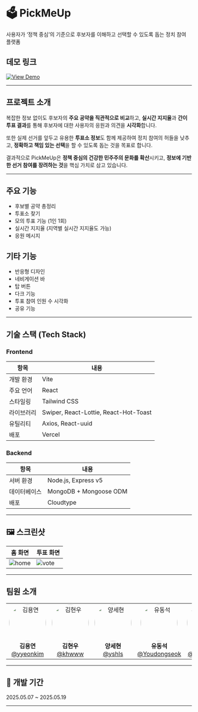 # 🗳️ PickMeUp

사용자가 ‘정책 중심’의 기준으로
 후보자를 이해하고 선택할 수 있도록 돕는 정치 참여 플랫폼
 
 ## 데모 링크

[![View Demo](https://img.shields.io/badge/🚀%20View%20Demo-Click%20Here-black)](https://your-demo-url.com)


---

## 프로젝트 소개

복잡한 정보 없이도 후보자의 **주요 공약을 직관적으로 비교**하고, **실시간 지지율**과 **간이 투표 결과**를 통해 후보자에 대한 사용자의 응원과 의견을 **시각화**합니다.

또한 실제 선거를 앞두고 유용한 **투표소 정보**도 함께 제공하여 정치 참여의 허들을 낮추고, **정확하고 책임 있는 선택**을 할 수 있도록 돕는 것을 목표로 합니다.

결과적으로 PickMeUp은 **정책 중심의 건강한 민주주의 문화를 확산**시키고, **정보에 기반한 선거 참여를 장려하는 것**을 핵심 가치로 삼고 있습니다.


---

## 주요 기능

- 후보별 공약 총정리
- 투표소 찾기
- 모의 투표 기능 (1인 1회)
- 실시간 지지율 (지역별 실시간 지지율도 가능)
- 응원 메시지 

## 기타 기능
- 반응형 디자인
- 네비게이션 바
- 탑 버튼
- 다크 기능
- 투표 참여 인원 수 시각화
- 공유 기능

---

## 기술 스택 (Tech Stack)

### Frontend

| 항목 | 내용 |
|------|------|
| 개발 환경 | Vite |
| 주요 언어 | React |
| 스타일링 | Tailwind CSS |
| 라이브러리 | Swiper, React-Lottie, React-Hot-Toast |
| 유틸리티 | Axios, React-uuid |
| 배포 | Vercel |

### Backend

| 항목 | 내용 |
|------|------|
| 서버 환경 | Node.js, Express v5 |
| 데이터베이스 | MongoDB + Mongoose ODM |
| 배포 | Cloudtype |
---
## 🖼️ 스크린샷

| 홈 화면 | 투표 화면 |
|--------|-----------|
| ![home](./assets/home.png) | ![vote](./assets/vote.png) |



---

## 팀원 소개 

<div align="center">

<table>
  <tr>
    <td align="center">
      <img src="https://github.com/yyeonkim.png?size=100" width="100" height="100" alt="김용연" style="border-radius: 50%" /><br/>
      <strong>김용연</strong><br/>
      <a href="https://github.com/yyeonkim">@yyeonkim</a>
    </td>
    <td align="center">
      <img src="https://github.com/khwww.png?size=100" width="100" height="100" alt="김현우" style="border-radius: 50%" /><br/>
      <strong>김현우</strong><br/>
      <a href="https://github.com/khwww">@khwww</a>
    </td>
    <td align="center">
      <img src="https://github.com/yshls.png?size=100" width="100" height="100" alt="양세현" style="border-radius: 50%" /><br/>
      <strong>양세현</strong><br/>
      <a href="https://github.com/yshls">@yshls</a>
    </td>
    <td align="center">
      <img src="https://github.com/Youdongseok.png?size=100" width="100" height="100" alt="유동석" style="border-radius: 50%" /><br/>
      <strong>유동석</strong><br/>
      <a href="https://github.com/Youdongseok">@Youdongseok</a>
    </td>
    <td align="center">
      <img src="https://github.com/Hanyeojun.png?size=100" width="100" height="100" alt="한여준" style="border-radius: 50%" /><br/>
      <strong>한여준</strong><br/>
      <a href="https://github.com/Hanyeojun">@Hanyeojun</a>
    </td>
  </tr>
</table>

</div>


</div>

---

## 📅 개발 기간

2025.05.07 ~ 2025.05.19

---


